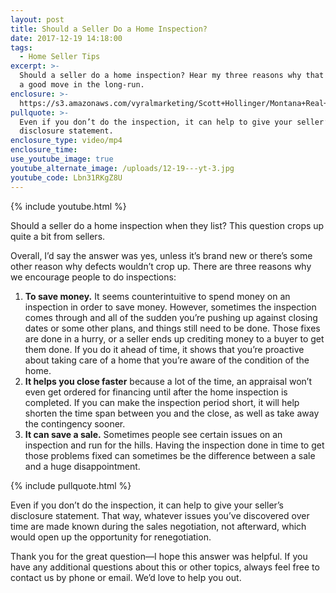 ```yaml
---
layout: post
title: Should a Seller Do a Home Inspection?
date: 2017-12-19 14:18:00
tags:
  - Home Seller Tips
excerpt: >-
  Should a seller do a home inspection? Hear my three reasons why that could be
  a good move in the long-run.
enclosure: >-
  https://s3.amazonaws.com/vyralmarketing/Scott+Hollinger/Montana+Real+Estate++The+Hollinger+Team+Seller+home+inspections.mp4
pullquote: >-
  Even if you don’t do the inspection, it can help to give your seller’s
  disclosure statement.
enclosure_type: video/mp4
enclosure_time:
use_youtube_image: true
youtube_alternate_image: /uploads/12-19---yt-3.jpg
youtube_code: Lbn31RKgZ8U
---
```



{% include youtube.html %}

Should a seller do a home inspection when they list? This question crops up quite a bit from sellers.

Overall, I’d say the answer was yes, unless it’s brand new or there’s some other reason why defects wouldn’t crop up. There are three reasons why we encourage people to do inspections:

1. **To save money.** It seems counterintuitive to spend money on an inspection in order to save money. However, sometimes the inspection comes through and all of the sudden you’re pushing up against closing dates or some other plans, and things still need to be done. Those fixes are done in a hurry, or a seller ends up crediting money to a buyer to get them done. If you do it ahead of time, it shows that you’re proactive about taking care of a home that you’re aware of the condition of the home.
2. **It helps you close faster** because a lot of the time, an appraisal won’t even get ordered for financing until after the home inspection is completed. If you can make the inspection period short, it will help shorten the time span between you and the close, as well as take away the contingency sooner.
3. **It can save a sale.** Sometimes people see certain issues on an inspection and run for the hills. Having the inspection done in time to get those problems fixed can sometimes be the difference between a sale and a huge disappointment.

{% include pullquote.html %}

Even if you don’t do the inspection, it can help to give your seller’s disclosure statement. That way, whatever issues you’ve discovered over time are made known during the sales negotiation, not afterward, which would open up the opportunity for renegotiation.

Thank you for the great question—I hope this answer was helpful. If you have any additional questions about this or other topics, always feel free to contact us by phone or email. We’d love to help you out.<br>